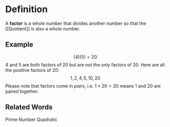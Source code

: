 # Definition

A **factor** is a whole number that divides another number so that the [[Quotient]] is also a whole number.

## Example

$$(4)(5)=20$$
$4$ and $5$ are both factors of 20 but are not the only factors of 20. Here are all the positive factors of 20:
$$1,2,4,5,10,20$$
Please note that factors come in *pairs*, i.e. $1\times20=20$ means $1$ and $20$ are paired together.

## Related Words

Prime Number Quadratic